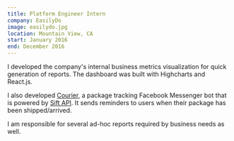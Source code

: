 ```yaml
---
title: Platform Engineer Intern
company: EasilyDo
image: easilydo.jpg
location: Mountain View, CA
start: January 2016
end: December 2016
---
```


I developed the company's internal business metrics visualization for quick
generation of reports. The dashboard was built with Highcharts and React.js.

I also developed [Courier](www.askcourier.com), a package tracking Facebook
Messenger bot that is powered by [Sift API](developer.easilydo.com). It sends
reminders to users when their package has been shipped/arrived.

I am responsible for several ad-hoc reports required by business needs as well.
